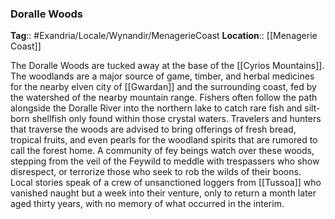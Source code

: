 ### Doralle Woods
**Tag**:: #Exandria/Locale/Wynandir/MenagerieCoast
**Location**:: [[Menagerie Coast]]

The Doralle Woods are tucked away at the base of the [[Cyrios Mountains]]. The woodlands are a major source of game, timber, and herbal medicines for the nearby elven city of [[Gwardan]] and the surrounding coast, fed by the watershed of the nearby mountain range. Fishers often follow the path alongside the Doralle River into the northern lake to catch rare fish and silt-born shellfish only found within those crystal waters. Travelers and hunters that traverse the woods are advised to bring offerings of fresh bread, tropical fruits, and even pearls for the woodland spirits that are rumored to call the forest home. A community of fey beings watch over these woods, stepping from the veil of the Feywild to meddle with trespassers who show disrespect, or terrorize those who seek to rob the wilds of their boons. Local stories speak of a crew of unsanctioned loggers from [[Tussoa]] who vanished naught but a week into their venture, only to return a month later aged thirty years, with no memory of what occurred in the interim.